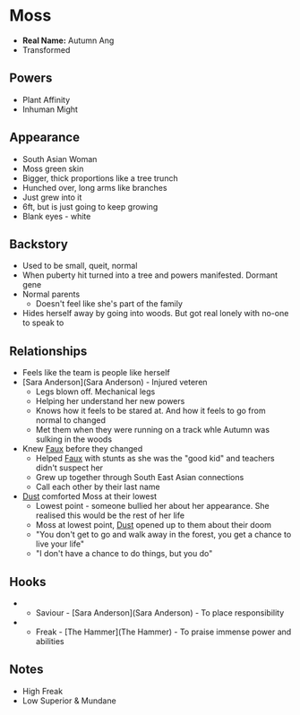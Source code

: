 # Moss
* **Real Name:** Autumn Ang
* Transformed

## Powers
* Plant Affinity
* Inhuman Might

## Appearance
* South Asian Woman
* Moss green skin
* Bigger, thick proportions like a tree trunch
* Hunched over, long arms like branches
* Just grew into it
* 6ft, but is just going to keep growing
* Blank eyes - white

## Backstory
* Used to be small, queit, normal
* When puberty hit turned into a tree and powers manifested. Dormant gene
* Normal parents
  * Doesn't feel like she's part of the family
* Hides herself away by going into woods. But got real lonely with no-one to speak to

## Relationships
* Feels like the team is people like herself
* [Sara Anderson](Sara Anderson) - Injured veteren
  * Legs blown off. Mechanical legs
  * Helping her understand her new powers
  * Knows how it feels to be stared at. And how it feels to go from normal to changed
  * Met them when they were running on a track whle Autumn was sulking in the woods
* Knew [Faux](Faux) before they changed
  * Helped [Faux](Faux) with stunts as she was the "good kid" and teachers didn't suspect her
  * Grew up together through South East Asian connections
  * Call each other by their last name
* [Dust](Dust) comforted Moss at their lowest
  * Lowest point - someone bullied her about her appearance. She realised this would be the rest of her life
  * Moss at lowest point, [Dust](Dust) opened up to them about their doom
  * "You don't get to go and walk away in the forest, you get a chance to live your life"
  * "I don't have a chance to do things, but you do"

## Hooks
* + Saviour - [Sara Anderson](Sara Anderson) - To place responsibility
* + Freak - [The Hammer](The Hammer) - To praise immense power and abilities
 
## Notes
* High Freak
* Low Superior & Mundane
